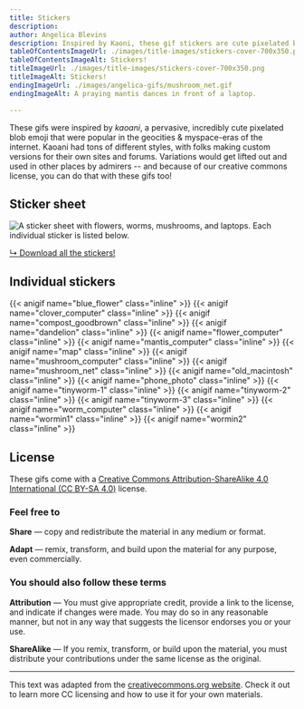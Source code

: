 ```yaml
---
title: Stickers
description: 
author: Angelica Blevins
description: Inspired by Kaoni, these gif stickers are cute pixelated blob emojis from the myspace era of the internet. Download and use them as you like!
tableOfContentsImageUrl: ./images/title-images/stickers-cover-700x350.png
tableOfContentsImageAlt: Stickers!
titleImageUrl: ./images/title-images/stickers-cover-700x350.png
titleImageAlt: Stickers!
endingImageUrl: ./images/angelica-gifs/mushroom_net.gif
endingImageAlt: A praying mantis dances in front of a laptop. 

---
```


These gifs were inspired by _kaoani_, a pervasive, incredibly cute pixelated blob emoji that were popular in the geocities & myspace-eras of the internet. Kaoani had tons of different styles, with folks making custom versions for their own sites and forums. Variations would get lifted out and used in other places by admirers -- and because of our creative commons license, you can do that with these gifs too!

## Sticker sheet
![A sticker sheet with flowers, worms, mushrooms, and laptops. Each individual sticker is listed below.](../images/angelica-gifs/stickersheet-animated.gif)

[↳ Download all the stickers!](../images/angelica-gifs.zip)

## Individual stickers
{{< anigif name="blue_flower" class="inline" >}}
{{< anigif name="clover_computer" class="inline" >}}
{{< anigif name="compost_goodbrown" class="inline" >}}
{{< anigif name="dandelion" class="inline" >}}
{{< anigif name="flower_computer" class="inline" >}}
{{< anigif name="mantis_computer" class="inline" >}}
{{< anigif name="map" class="inline" >}}
{{< anigif name="mushroom_computer" class="inline" >}}
{{< anigif name="mushroom_net" class="inline" >}}
{{< anigif name="old_macintosh" class="inline" >}}
{{< anigif name="phone_photo" class="inline" >}}
{{< anigif name="tinyworm-1" class="inline" >}}
{{< anigif name="tinyworm-2" class="inline" >}}
{{< anigif name="tinyworm-3" class="inline" >}}
{{< anigif name="worm_computer" class="inline" >}}
{{< anigif name="wormin1" class="inline" >}}
{{< anigif name="wormin2" class="inline" >}}

## License
These gifs come with a [Creative Commons Attribution-ShareAlike 4.0 International (CC BY-SA 4.0)](https://creativecommons.org/licenses/by-sa/4.0/) license. 

### Feel free to

**Share** — copy and redistribute the material in any medium or format.

**Adapt** — remix, transform, and build upon the material for any purpose, even commercially.

### You should also follow these terms

**Attribution** — You must give appropriate credit, provide a link to the license, and indicate if changes were made. You may do so in any reasonable manner, but not in any way that suggests the licensor endorses you or your use.

**ShareAlike** — If you remix, transform, or build upon the material, you must distribute your contributions under the same license as the original.

--- 
This text was adapted from the [creativecommons.org website](https://creativecommons.org/). Check it out to learn more CC licensing and how to use it for your own materials.
